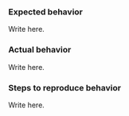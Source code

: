 ### Expected behavior

Write here.

### Actual behavior

Write here.

### Steps to reproduce behavior

Write here.